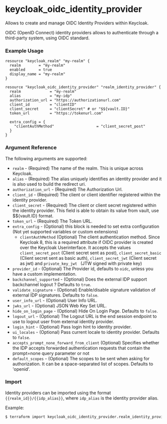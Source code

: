 # keycloak_oidc_identity_provider

Allows to create and manage OIDC Identity Providers within Keycloak.

OIDC (OpenID Connect) identity providers allows to authenticate through a third-party system, using OIDC standard.

### Example Usage

```hcl
resource "keycloak_realm" "my-realm" {
  realm        = "my-realm"
  enabled      = true
  display_name = "my-realm"
}

resource "keycloak_oidc_identity_provider" "realm_identity_provider" {
  realm             = "my-realm"
  alias             = "my-idp"
  authorization_url = "https://authorizationurl.com"
  client_id         = "clientID"
  client_secret     = "clientSecret" # or "$${vault.ID}"
  token_url         = "https://tokenurl.com"

  extra_config = {
    "clientAuthMethod"                   = "client_secret_post"
  }
}
```

### Argument Reference

The following arguments are supported:

- `realm` - (Required) The name of the realm. This is unique across Keycloak.
- `alias` - (Required) The alias uniquely identifies an identity provider and it is also used to build the redirect uri.
- `authorization_url` - (Required) The Authorization Url.
- `client_id` - (Required) The client or client identifier registered within the identity provider.
- `client_secret` - (Required) The client or client secret registered within the identity provider. This field is able to obtain its value from vault, use $${vault.ID} format.
- `token_url` - (Required) The Token URL.
- `extra_config` - (Optional) this block is needed to set extra configuration (Not yet supported variables or custom extensions)
    - `clientAuthMethod` (Optional) The client authentication method. Since Keycloak 8, this is a required attribute if OIDC provider is created over the Keycloak Userinterface.
    It accepts the values `client_secret_post` (Client secret sent as post), `client_secret_basic` (Client secret sent as basic auth), `client_secret_jwt` (Client secret as jwt) and `private_key_jwt ` (JTW signed with private key)
- `provider_id` - (Optional) The Provider id, defaults to `oidc`, unless you have a custom implementation.
- `backchannel_supported` - (Optional) Does the external IDP support backchannel logout ? Defaults to `true`.
- `validate_signature` - (Optional) Enable/disable signature validation of external IDP signatures. Defaults to `false`.
- `user_info_url` - (Optional) User Info URL.
- `jwks_url` - (Optional) JSON Web Key Set URL.
- `hide_on_login_page` - (Optional) Hide On Login Page. Defaults to `false`.
- `logout_url` - (Optional) The Logout URL is the end session endpoint to use to logout user from external identity provider.
- `login_hint` - (Optional) Pass login hint to identity provider.
- `ui_locales` - (Optional) Pass current locale to identity provider. Defaults to `false`.
- `accepts_prompt_none_forward_from_client` (Optional) Specifies whether the IDP accepts forwarded authentication requests that contain the prompt=none query parameter or not
- `default_scopes` - (Optional) The scopes to be sent when asking for authorization. It can be a space-separated list of scopes. Defaults to 'openid'.

### Import

Identity providers can be imported using the format `{{realm_id}}/{{idp_alias}}`, where `idp_alias` is the identity provider alias.

Example:

```bash
$ terraform import keycloak_oidc_identity_provider.realm_identity_provider my-realm/my-idp
```
